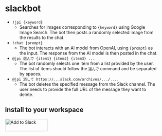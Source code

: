 # slackbot

* `!jpi {keyword}`
  * Searches for images corresponding to `{keyword}` using Google Image Search. The bot then posts a randomly selected image from the results to the chat.
* `!chat {prompt}`
  * The bot interacts with an AI model from OpenAI, using `{prompt}` as the input. The response from the AI model is then posted in the chat.
* `@jpi 選んで {item1} {item2} {item3} ...`
  * The bot randomly selects one item from a list provided by the user. The list of items should follow the `選んで` command and be separated by spaces.
* `@jpi 消して https://...slack.com/archives/.../....`
  * The bot deletes the specified message from the Slack channel. The user needs to provide the full URL of the message they want to delete.

## install to your workspace

<a href="https://slack.com/oauth/v2/authorize?client_id=2152158731.4457138150866&scope=chat:write,chat:write.public,channels:history&user_scope="><img alt="Add to Slack" height="40" width="139" src="https://platform.slack-edge.com/img/add_to_slack.png" srcSet="https://platform.slack-edge.com/img/add_to_slack.png 1x, https://platform.slack-edge.com/img/add_to_slack@2x.png 2x" /></a>
